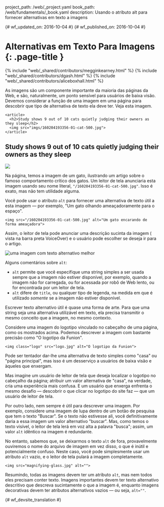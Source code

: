 project_path: /web/_project.yaml
book_path: /web/fundamentals/_book.yaml
description: Usando o atributo alt para fornecer alternativas em texto a imagens


{# wf_updated_on: 2016-10-04 #}
{# wf_published_on: 2016-10-04 #}

# Alternativas em Texto Para Imagens {: .page-title }

{% include "web/_shared/contributors/megginkearney.html" %}
{% include "web/_shared/contributors/dgash.html" %}
{% include "web/_shared/contributors/aliceboxhall.html" %}



As imagens são um componente importante da maioria das páginas da Web, e
são, naturalmente, um ponto sensível para usuários de baixa visão. Devemos considerar a função de uma
imagem em uma página para descobrir que tipo de alternativa de texto ela deve ter.
 Veja esta imagem.

    <article>
      <h2>Study shows 9 out of 10 cats quietly judging their owners as they sleep</h2>
      <img src="imgs/160204193356-01-cat-500.jpg">
    </article>

<article>
  <h2>Study shows 9 out of 10 cats quietly judging their owners as they sleep</h2>
  <img src="imgs/160204193356-01-cat-500.jpg">
</article>

Na página, temos a imagem de um gato, ilustrando um artigo sobre o famoso
 comportamento crítico dos gatos. Um leitor de tela anunciaria esta imagem usando
seu nome literal, `"/160204193356-01-cat-500.jpg"`. Isso é exato, mas não tem
utilidade alguma.

Você pode usar o atributo `alt` para fornecer uma alternativa de texto útil a
esta imagem &mdash; por exemplo, "Um gato olhando ameaçadoramente para o espaço".

    <img src="/160204193356-01-cat-500.jpg" alt="Um gato encarando de forma ameaçadora">

Assim, o leitor de tela pode anunciar uma descrição sucinta da imagem (
vista na barra preta VoiceOver) e o usuário pode escolher se deseja ir para
o artigo.

![uma imagem com texto alternativo melhor](imgs/funioncat2.png)

Alguns comentários sobre `alt`:

 - `alt` permite que você especifique uma string simples a ser usada sempre que a
imagem não estiver disponível, por exemplo, quando a imagem não for carregada,
ou for acessada por robô de Web lento, ou for encontrada por um leitor de tela.
 - `alt` difere de `title`, ou qualquer tipo de legenda, na medida em que é utilizado *somente*
se a imagem não estiver disponível.

Escrever texto alternativo útil é quase uma forma de arte. Para que uma string seja uma alternativa utilizável
em texto, ela precisa transmitir o mesmo conceito que a imagem, no mesmo
contexto.

Considere uma imagem do logotipo vinculado no cabeçalho de uma página, como os mostrados acima.
Podemos descrever a imagem com bastante precisão como "O logotipo da Funion".

    <img class="logo" src="logo.jpg" alt="O logotipo da Funion">

Pode ser tentador dar-lhe uma alternativa de texto simples como "casa" ou "página
principal", mas isso é um desserviço a usuários de baixa visão e àqueles que enxergam.

Mas imagine um usuário de leitor de tela que deseja localizar o logotipo no cabeçalho
da página; atribuir um valor alternativa de "casa", na verdade, cria uma
experiência mais confusa. E um usuário que enxerga enfrenta o mesmo desafio &mdash; descobrir
o que clicar no logotipo do site faz &mdash; que um usuário de leitor de tela.

Por outro lado, nem sempre é útil para descrever uma imagem. Por exemplo,
considere uma imagem de lupa dentro de um botão de pesquisa que tem o texto
"Buscar". Se o texto não estivesse ali, você definitivamente daria a essa imagem um
valor alternativo "buscar". Mas, como temos o texto visível, o leitor de tela lerá
em voz alta a palavra "busca"; assim, um valor `alt` idêntico na
imagem é redundante.

No entanto, sabemos que, se deixarmos o texto `alt` de fora, provavelmente ouviremos
o nome do arquivo de imagem em vez disso, o que é inútil e potencialmente confuso. Neste
caso, você pode simplesmente usar um atributo `alt` vazio, e o leitor de tela
pulará a imagem completamente.

    <img src="magnifying-glass.jpg" alt="">

Resumindo, todas as imagens devem ter um atributo `alt`, mas nem todos eles precisam
conter texto. Imagens importantes devem ter texto alternativo descritivo que descreva
sucintamente o que a imagem é, enquanto imagens decorativas devem ter
 atributos alternativos vazios &mdash; ou seja, `alt=""`.


{# wf_devsite_translation #}
